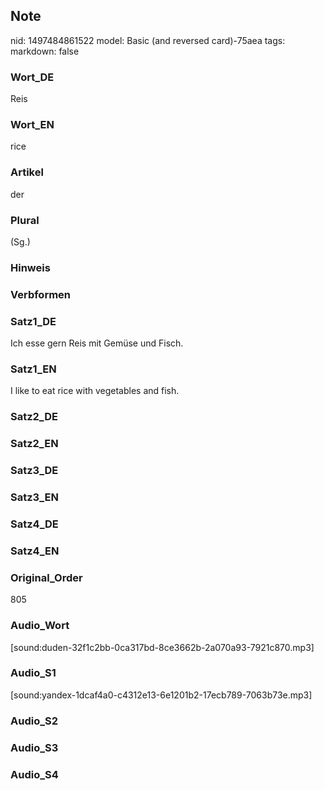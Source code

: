 ## Note
nid: 1497484861522
model: Basic (and reversed card)-75aea
tags: 
markdown: false

### Wort_DE
Reis

### Wort_EN
rice

### Artikel
der

### Plural
(Sg.)

### Hinweis


### Verbformen


### Satz1_DE
Ich esse gern Reis mit Gemüse und Fisch.

### Satz1_EN
I like to eat rice with vegetables and fish.

### Satz2_DE


### Satz2_EN


### Satz3_DE


### Satz3_EN


### Satz4_DE


### Satz4_EN


### Original_Order
805

### Audio_Wort
[sound:duden-32f1c2bb-0ca317bd-8ce3662b-2a070a93-7921c870.mp3]

### Audio_S1
[sound:yandex-1dcaf4a0-c4312e13-6e1201b2-17ecb789-7063b73e.mp3]

### Audio_S2


### Audio_S3


### Audio_S4

